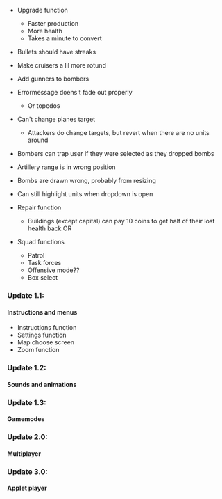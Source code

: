 - Upgrade function
	- Faster production
	- More health
	- Takes a minute to convert
- Bullets should have streaks
- Make cruisers a lil more rotund
- Add gunners to bombers
- Errormessage doens't fade out properly
	- Or topedos
- Can't change planes target
	- Attackers do change targets, but revert when there are no units around
- Bombers can trap user if they were selected as they dropped bombs
- Artillery range is in wrong position
- Bombs are drawn wrong, probably from resizing
- Can still highlight units when dropdown is open

- Repair function
	- Buildings (except capital) can pay 10 coins to get half of their lost health back OR
- Squad functions
	- Patrol
	- Task forces
	- Offensive mode??
	- Box select

### Update 1.1:
#### Instructions and menus
- Instructions function
- Settings function
- Map choose screen
- Zoom function

### Update 1.2:
#### Sounds and animations

### Update 1.3:
#### Gamemodes

### Update 2.0:
#### Multiplayer

### Update 3.0:
#### Applet player
